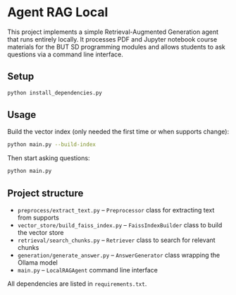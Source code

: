 # Agent RAG Local

This project implements a simple Retrieval-Augmented Generation agent that runs entirely locally. It processes PDF and Jupyter notebook course materials for the BUT SD programming modules and allows students to ask questions via a command line interface.

## Setup

```bash
python install_dependencies.py
```

## Usage

Build the vector index (only needed the first time or when supports change):

```bash
python main.py --build-index
```

Then start asking questions:

```bash
python main.py
```

## Project structure

- `preprocess/extract_text.py` – `Preprocessor` class for extracting text from supports
- `vector_store/build_faiss_index.py` – `FaissIndexBuilder` class to build the vector store
- `retrieval/search_chunks.py` – `Retriever` class to search for relevant chunks
- `generation/generate_answer.py` – `AnswerGenerator` class wrapping the Ollama model
- `main.py` – `LocalRAGAgent` command line interface

All dependencies are listed in `requirements.txt`.

